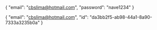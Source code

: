 {
"email": "cbslima@hotmail.com",
"password": "nave1234"
}

{
"email": "cbslima@hotmail.com",
"id": "da3bb2f5-ab98-44a1-8a90-7333a3235b0a"
}
